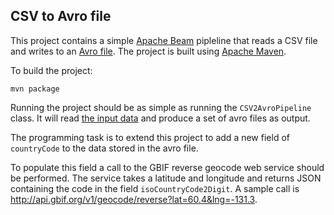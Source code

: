 ## CSV to Avro file

This project contains a simple [Apache Beam](https://beam.apache.org/) pipleline that reads a CSV file and writes to 
an [Avro file](https://avro.apache.org).  The project is built using [Apache Maven](http://maven.apache.org/).

To build the project:
```
mvn package
```

Running the project should be as simple as running the `CSV2AvroPipeline` class.  It will read 
[the input data](src/test/resources/input.csv) and produce a set of avro files as output.

The programming task is to extend this project to add a new field of `countryCode` to the data stored in the avro file.

To populate this field a call to the GBIF reverse geocode web service should be performed.  The service takes a 
latitude and longitude and returns JSON containing the code in the field `isoCountryCode2Digit`.  A sample call is 
 <http://api.gbif.org/v1/geocode/reverse?lat=60.4&lng=-131.3>.


